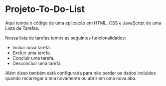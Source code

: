 # Projeto-To-Do-List
Aqui temos o código de uma aplicação em HTML, CSS e JavaScript de uma Lista de Tarefas.

Nessa lista de tarefas temos as seguintes funcionalidades:
- Incluir nova tarefa.
- Excluir uma tarefa.
- Concluir uma tarefa.
- Desconcluir uma tarefa.
  
Além disso também está configurada para não perder os dados incluidos quando recarregar a tela novamente ou abrir em uma nova aba.
